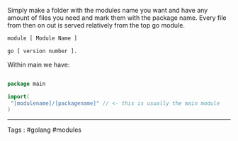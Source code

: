 Simply make a folder with the modules name you want and have any amount of files you need and mark them with the package name. Every file from then on out is served relatively from the top go module. 

```txt
module [ Module Name ] 

go [ version number ].
```


Within main we have:

```go

package main 

import(
 "[modulename]/[packagename]" // <- this is usually the main module
)
```


___
Tags : #golang #modules